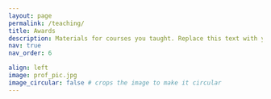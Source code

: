 ```yaml
---
layout: page
permalink: /teaching/
title: Awards
description: Materials for courses you taught. Replace this text with your description.
nav: true
nav_order: 6

align: left
image: prof_pic.jpg
image_circular: false # crops the image to make it circular
---
```

  


